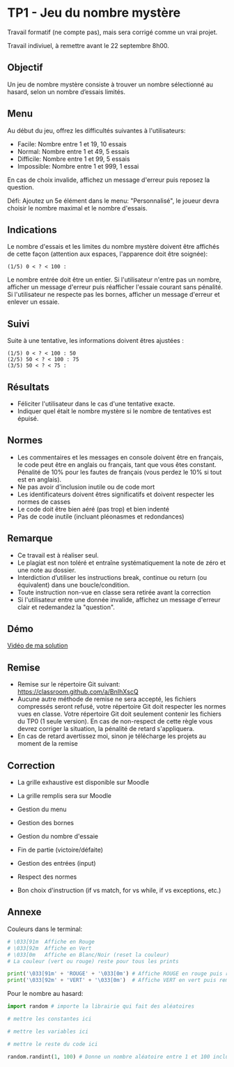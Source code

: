 # TP1 - Jeu du nombre mystère

Travail formatif (ne compte pas), mais sera corrigé comme un vrai projet.

Travail indiviuel, à remettre avant le 22 septembre 8h00.

## Objectif

Un jeu de nombre mystère consiste à trouver un nombre sélectionné au hasard, selon un nombre d’essais limités.

## Menu

Au début du jeu, offrez les difficultés suivantes à l'utilisateurs:

 * Facile: Nombre entre 1 et 19, 10 essais
 * Normal: Nombre entre 1 et 49, 5 essais
 * Difficile: Nombre entre 1 et 99, 5 essais
 * Impossible: Nombre entre 1 et 999, 1 essai

En cas de choix invalide, affichez un message d'erreur puis reposez la question.

Défi: Ajoutez un 5e élément dans le menu: "Personnalisé", le joueur devra choisir le nombre maximal et le nombre d'essais.

## Indications

Le nombre d'essais et les limites du nombre mystère doivent être affichés de cette façon (attention aux espaces, l'apparence doit être soignée):

```
(1/5) 0 < ? < 100 :
```

Le nombre entrée doit être un entier. Si l'utilisateur n'entre pas un nombre, afficher un message d'erreur puis réafficher l'essaie courant sans pénalité. Si l'utilisateur ne respecte pas les bornes, afficher un message d'erreur et enlever un essaie.

## Suivi

Suite à une tentative, les informations doivent êtres ajustées :

```
(1/5) 0 < ? < 100 : 50
(2/5) 50 < ? < 100 : 75
(3/5) 50 < ? < 75 : 
```

## Résultats 

 * Féliciter l'utilisateur dans le cas d'une tentative exacte.
 * Indiquer quel était le nombre mystère si le nombre de tentatives est épuisé.

## Normes

 * Les commentaires et les messages en console doivent être en français, le code peut être en anglais ou français, tant que vous êtes constant. Pénalité de 10% pour les fautes de français (vous perdez le 10% si tout est en anglais).
 * Ne pas avoir d'inclusion inutile ou de code mort
 * Les identificateurs doivent êtres significatifs et doivent respecter les normes de casses
 * Le code doit être bien aéré (pas trop) et bien indenté
 * Pas de code inutile (incluant pléonasmes et redondances)

## Remarque 

 * Ce travail est à réaliser seul. 
 * Le plagiat est non toléré et entraîne systématiquement la note de zéro et une note au dossier.
 * Interdiction d’utiliser les instructions break, continue ou return (ou équivalent) dans une boucle/condition.
 * Toute instruction non-vue en classe sera retirée avant la correction
 * Si l'utilisateur entre une donnée invalide, affichez un message d'erreur clair et redemandez la "question".

## Démo

[Vidéo de ma solution](../imgs/tps/tp1.mp4)

## Remise 

 * Remise sur le répertoire Git suivant: https://classroom.github.com/a/BnIhXscQ
 * Aucune autre méthode de remise ne sera accepté, les fichiers compressés seront refusé, votre répertoire Git doit respecter les normes vues en classe. Votre répertoire Git doit seulement contenir les fichiers du TP0 (1 seule version). En cas de non-respect de cette règle vous devrez corriger la situation, la pénalité de retard s'appliquera.
 * En cas de retard avertissez moi, sinon je télécharge les projets au moment de la remise

## Correction

 * La grille exhaustive est disponible sur Moodle
 * La grille remplis sera sur Moodle

 * Gestion du menu
 * Gestion des bornes
 * Gestion du nombre d'essaie
 * Fin de partie (victoire/défaite)
 * Gestion des entrées (input)
 * Respect des normes
 * Bon choix d'instruction (if vs match, for vs while, if vs exceptions, etc.)

## Annexe

Couleurs dans le terminal:

```py
# \033[91m  Affiche en Rouge
# \033[92m  Affiche en Vert
# \033[0m   Affiche en Blanc/Noir (reset la couleur)
# La couleur (vert ou rouge) reste pour tous les prints

print('\033[91m' + 'ROUGE' + '\033[0m') # Affiche ROUGE en rouge puis remet en default pour la suite
print('\033[92m' + 'VERT' + '\033[0m')  # Affiche VERT en vert puis remet en default pour la suite
```

Pour le nombre au hasard:

```py
import random # importe la librairie qui fait des aléatoires

# mettre les constantes ici

# mettre les variables ici

# mettre le reste du code ici

random.randint(1, 100) # Donne un nombre aléatoire entre 1 et 100 inclusivement
```
